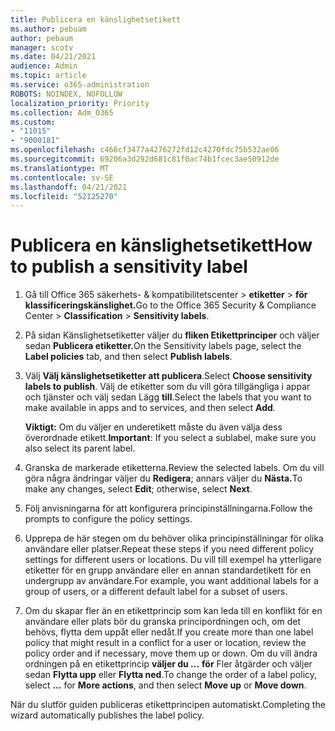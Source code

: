 ```yaml
---
title: Publicera en känslighetsetikett
ms.author: pebuam
author: pebaum
manager: scotv
ms.date: 04/21/2021
audience: Admin
ms.topic: article
ms.service: o365-administration
ROBOTS: NOINDEX, NOFOLLOW
localization_priority: Priority
ms.collection: Adm_O365
ms.custom:
- "11015"
- "9000181"
ms.openlocfilehash: c466cf3477a4276272fd12c4270fdc75b532ae06
ms.sourcegitcommit: 69206a3d292d681c81f0ac74b1fcec3ae50912de
ms.translationtype: MT
ms.contentlocale: sv-SE
ms.lasthandoff: 04/21/2021
ms.locfileid: "52125270"
---
```

# <a name="how-to-publish-a-sensitivity-label"></a><span data-ttu-id="ee5fc-102">Publicera en känslighetsetikett</span><span class="sxs-lookup"><span data-stu-id="ee5fc-102">How to publish a sensitivity label</span></span>

1. <span data-ttu-id="ee5fc-103">Gå till Office 365 säkerhets- & kompatibilitetscenter > **etiketter**  >  **för klassificeringskänslighet.**</span><span class="sxs-lookup"><span data-stu-id="ee5fc-103">Go to the Office 365 Security & Compliance Center > **Classification** > **Sensitivity labels**.</span></span>

1. <span data-ttu-id="ee5fc-104">På sidan Känslighetsetiketter väljer du **fliken Etikettprinciper** och väljer sedan **Publicera etiketter.**</span><span class="sxs-lookup"><span data-stu-id="ee5fc-104">On the Sensitivity labels page, select the **Label policies** tab, and then select **Publish labels**.</span></span>

1. <span data-ttu-id="ee5fc-105">Välj **Välj känslighetsetiketter att publicera**.</span><span class="sxs-lookup"><span data-stu-id="ee5fc-105">Select **Choose sensitivity labels to publish**.</span></span> <span data-ttu-id="ee5fc-106">Välj de etiketter som du vill göra tillgängliga i appar och tjänster och välj sedan Lägg **till**.</span><span class="sxs-lookup"><span data-stu-id="ee5fc-106">Select the labels that you want to make available in apps and to services, and then select **Add**.</span></span>

    <span data-ttu-id="ee5fc-107">**Viktigt:** Om du väljer en underetikett måste du även välja dess överordnade etikett.</span><span class="sxs-lookup"><span data-stu-id="ee5fc-107">**Important**: If you select a sublabel, make sure you also select its parent label.</span></span>

1. <span data-ttu-id="ee5fc-108">Granska de markerade etiketterna.</span><span class="sxs-lookup"><span data-stu-id="ee5fc-108">Review the selected labels.</span></span> <span data-ttu-id="ee5fc-109">Om du vill göra några ändringar väljer du **Redigera**; annars väljer du **Nästa.**</span><span class="sxs-lookup"><span data-stu-id="ee5fc-109">To make any changes, select **Edit**; otherwise, select **Next**.</span></span>

1. <span data-ttu-id="ee5fc-110">Följ anvisningarna för att konfigurera principinställningarna.</span><span class="sxs-lookup"><span data-stu-id="ee5fc-110">Follow the prompts to configure the policy settings.</span></span>

1. <span data-ttu-id="ee5fc-111">Upprepa de här stegen om du behöver olika principinställningar för olika användare eller platser.</span><span class="sxs-lookup"><span data-stu-id="ee5fc-111">Repeat these steps if you need different policy settings for different users or locations.</span></span> <span data-ttu-id="ee5fc-112">Du vill till exempel ha ytterligare etiketter för en grupp användare eller en annan standardetikett för en undergrupp av användare.</span><span class="sxs-lookup"><span data-stu-id="ee5fc-112">For example, you want additional labels for a group of users, or a different default label for a subset of users.</span></span>

1. <span data-ttu-id="ee5fc-113">Om du skapar fler än en etikettprincip som kan leda till en konflikt för en användare eller plats bör du granska principordningen och, om det behövs, flytta dem uppåt eller nedåt.</span><span class="sxs-lookup"><span data-stu-id="ee5fc-113">If you create more than one label policy that might result in a conflict for a user or location, review the policy order and if necessary, move them up or down.</span></span> <span data-ttu-id="ee5fc-114">Om du vill ändra ordningen på en etikettprincip **väljer du ...** **för** Fler åtgärder och väljer sedan **Flytta upp** eller **Flytta ned**.</span><span class="sxs-lookup"><span data-stu-id="ee5fc-114">To change the order of a label policy, select **...** for **More actions**, and then select **Move up** or **Move down**.</span></span>

<span data-ttu-id="ee5fc-115">När du slutför guiden publiceras etikettprincipen automatiskt.</span><span class="sxs-lookup"><span data-stu-id="ee5fc-115">Completing the wizard automatically publishes the label policy.</span></span>
